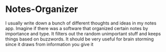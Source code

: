 # Notes-Organizer
I usually write down a bunch of different thoughts and ideas in my notes app. Imagine if there was a software that organized certain notes by importance and type. It filters out the random unimportant stuff and keeps things based on buzzwords. It should be very useful for brain storming since it draws from information you give it
